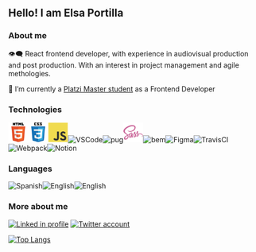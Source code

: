 ## Hello! I am Elsa Portilla

### About me

👁️‍🗨️ React frontend developer, with experience in audiovisual production and post production. With an interest in project management and agile methologies.

🌱 I’m currently a [Platzi Master student](https://platzi.com/master/) as a Frontend Developer

### Technologies

<p align="left"><img src="https://raw.githubusercontent.com/devicons/devicon/master/icons/html5/html5-original-wordmark.svg" alt="html5" width="40" height="40"/><img src="https://raw.githubusercontent.com/devicons/devicon/master/icons/css3/css3-original-wordmark.svg" alt="css3" width="40" height="40"/><img src="https://raw.githubusercontent.com/devicons/devicon/master/icons/javascript/javascript-original.svg" alt="javascript" width="40" height="40"/><img src="https://cdn.worldvectorlogo.com/logos/visual-studio-code-1.svg" alt="VSCode" width="40" height="40"/><img src="https://cdn.worldvectorlogo.com/logos/pug.svg" alt="pug" width="40" height="40"/><img src="https://raw.githubusercontent.com/devicons/devicon/master/icons/sass/sass-original.svg" alt="sass" width="40" height="40"/><img src="https://cdn.worldvectorlogo.com/logos/bem.svg" alt="bem" width="40" height="40"/><img src="https://cdn.worldvectorlogo.com/logos/figma-1.svg" alt="Figma" width="40" height="40"/><img src="https://cdn.worldvectorlogo.com/logos/travis-ci.svg" alt="TravisCI" width="40" height="40"/><img src="https://cdn.worldvectorlogo.com/logos/webpack-icon.svg" alt="Webpack" width="40" height="40"/><img src="https://cdn.worldvectorlogo.com/logos/notion-2.svg" alt="Notion" width="40" height="40"/></p>

### Languages

<p align="left"><img src="https://emojipedia-us.s3.dualstack.us-west-1.amazonaws.com/thumbs/240/apple/285/flag-spain_1f1ea-1f1f8.png" alt="Spanish" width="40" height="40"/><img src="https://emojipedia-us.s3.dualstack.us-west-1.amazonaws.com/thumbs/240/apple/285/flag-united-kingdom_1f1ec-1f1e7.png" alt="English" width="40" height="40"/><img src="https://emojipedia-us.s3.dualstack.us-west-1.amazonaws.com/thumbs/240/apple/285/flag-portugal_1f1f5-1f1f9.png" alt="English" width="40" height="40"/></p>

### More about me
<p align="left"><a href="https://www.linkedin.com/in/elsaportilla/" target="_blank"><img src="https://cdn.worldvectorlogo.com/logos/linkedin-icon-2.svg" alt="Linked in profile" width="40" height="40"/></a> <a href="https://twitter.com/elsargentpepper" target="_blank"><img src="https://cdn.worldvectorlogo.com/logos/twitter-6.svg" alt="Twitter account" width="40" height="40"/></a></p>

[![Top Langs](https://github-readme-stats.vercel.app/api/top-langs/?username=elsargentpepper&layout=compact)](https://github.com/anuraghazra/github-readme-stats)
<!--
**elsargentpepper/elsargentpepper** is a ✨ _special_ ✨ repository because its `README.md` (this file) appears on your GitHub profile.

Here are some ideas to get you started:

- 🔭 I’m currently working on ...
- 🌱 I’m currently learning ...
- 👯 I’m looking to collaborate on ...
- 🤔 I’m looking for help with ...
- 💬 Ask me about ...
- 📫 How to reach me: ...
- 😄 Pronouns: ...
- ⚡ Fun fact: ...

[![GitHub stats](https://github-readme-stats.vercel.app/api?username=elsargentpepper&count_private=true&show_icons=true&theme=nord)](https://github.com/anuraghazra/github-readme-stats)
-->
